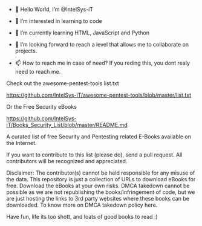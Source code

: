 - 👋 Hello World, I’m @IntelSys-iT
- 👀 I’m interested in learning to code
- 🌱 I’m currently learning HTML, JavaScript and Python
- 💞️ I’m looking forward to reach a level that allows me to collaborate on projects.

- 📫 How to reach me in case of need? If you reding this, you dont realy need to reach me.

Check out the awesome-pentest-tools list.txt

https://github.com/IntelSys-iT/awesome-pentest-tools/blob/master/list.txt

Or the Free Security eBooks 

https://github.com/IntelSys-iT/Books_Security_List/blob/master/README.md

A curated list of free Security and Pentesting related E-Books available on the Internet.

If you want to contribute to this list (please do), send a pull request. All contributors will be recognized and appreciated.

Disclaimer: The contributor(s) cannot be held responsible for any misuse of the data. This repository is just a collection of URLs to download eBooks for free. 
Download the eBooks at your own risks.
DMCA takedown cannot be possible as we are not republishing the books/infringement of code, but we are just hosting the links to 3rd party websites where these books can be downloaded. To know more on DMCA takedown policy here.

Have fun, life its too shott, and loats of good books to read :)
<!---
IntelSys-iT/IntelSys-iT is a ✨ special ✨ repository because its `README.md` (this file) appears on your GitHub profile.
You can click the Preview link to take a look at your changes.
--->
